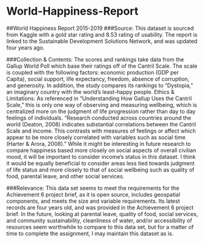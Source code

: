 # World-Happiness-Report

##World Happiness Report 2015-2019
###Source: This dataset is sourced from Kaggle with a gold star rating and 8.53 rating of usability.
The report is linked to the Sustainable Development Solutions Network, and was updated four
years ago.

###Collection & Contents: The scores and rankings take data from the Gallup World Poll which
base their ratings off of the Cantril Scale. The scale is coupled with the following factors:
economic production (GDP per Capita), social support, life expectancy, freedom, absence of
corruption, and generosity. In addition, the study compares its rankings to “Dystopia,” an
imaginary country with the world’s least-happy people.
Ethics & Limitations: As referenced in “Understanding How Gallup Uses the Cantril Scale,”
this is only one way of observing and measuring wellbeing, which is centralized more on the
judgment of life progression rather than day to day feelings of individuals. “Research conducted
across countries around the world (Deaton, 2008) indicates substantial correlations between the
Cantril Scale and income. This contrasts with measures of feelings or affect which appear to be
more closely correlated with variables such as social time (Harter & Arora, 2008).” While it might
be interesting in future research to compare happiness based more closely on social aspects of
overall civilian mood, it will be important to consider income’s status in this dataset. I think it
would be equally beneficial to consider areas less tied towards judgment of life status and more
closely to that of social wellbeing such as quality of food, parental leave, and other social
services.

###Relevance: This data set seems to meet the requirements for the Achievement 6 project brief,
as it is open source, includes geospatial components, and meets the size and variable
requirements. Its latest records are four years old, and was provided in the Achievement 6
project brief. In the future, looking at parental leave, quality of food, social services, and
community sustainability, cleanliness of water, and/or accessibility of resources seem worthwhile
to compare to this data set, but for a matter of time to complete the assignment, I may maintain
this dataset as is.
